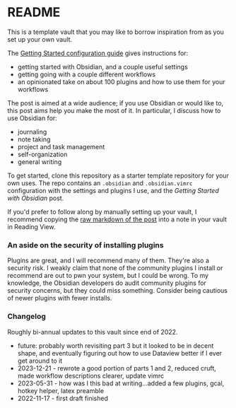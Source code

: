 # README
This is a template vault that you may like to borrow inspiration from as you set up your own vault. 

The [Getting Started configuration guide](https://github.com/thor314/obsidian-setup/blob/main/Getting%20Started%20with%20Obsidian.md) gives instructions for:
- getting started with Obsidian, and a couple useful settings
- getting going with a couple different workflows
- an opinionated take on about 100 plugins and how to use them for your workflows

The post is aimed at a wide audience; if you use Obsidian or would like to, this post aims help you make the most of it.
In particular, I discuss how to use Obsidian for:
- journaling
- note taking
- project and task management
- self-organization
- general writing 

To get started, clone this repository as a starter template repository for your own uses. The repo contains an `.obsidian` and `.obsidian.vimrc` configuration with the settings and plugins I use, and the *Getting Started with Obsidian* post. 

If you'd prefer to follow along by manually setting up your vault, I recommend copying the [raw markdown of the post](https://raw.githubusercontent.com/thor314/obsidian-setup/main/Getting%20Started%20with%20Obsidian.md) into a note in your vault in Reading View. 

### An aside on the security of installing plugins
Plugins are great, and I will recommend many of them. They're also a security risk. I weakly claim that none of the
community plugins I install or recommend are out to pwn your system, but I could be wrong. To my knowledge, the Obsidian
developers do audit community plugins for security concerns, but they could miss something. Consider being cautious of
newer plugins with fewer installs.

### Changelog
Roughly bi-annual updates to this vault since end of 2022.
- future: probably worth revisiting part 3 but it looked to be in decent shape, and eventually figuring out how to use Dataview better if I ever get around to it
- 2023-12-21 - rewrote a good portion of parts 1 and 2, reduced cruft, made workflow descriptions clearer, update vimrc
- 2023-05-31 - how was I this bad at writing...added a few plugins, gcal, hotkey helper, latex preamble
- 2022-11-17 - first draft finished
